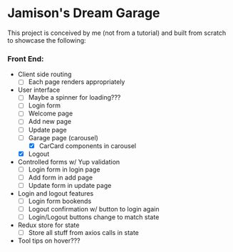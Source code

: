 
# Jamison's Dream Garage

This project is conceived by me (not from a tutorial) and built from scratch to showcase the following: 

### Front End:
- Client side routing
    - [ ] Each page renders appropriately
- User interface
    - [ ] Maybe a spinner for loading???
    - [ ] Login form
    - [ ] Welcome page
    - [ ] Add new page
    - [ ] Update page
    - [ ] Garage page (carousel)
        - [x] CarCard components in carousel
    - [x] Logout
- Controlled forms w/ Yup validation
    - [ ] Login form in login page
    - [ ] Add form in add page
    - [ ] Update form in update page
- Login and logout features
    - [ ] Login form bookends
    - [ ] Logout confirmation w/ button to login again
    - [ ] Login/Logout buttons change to match state
- Redux store for state
    - [ ] Store all stuff from axios calls in state
- Tool tips on hover???